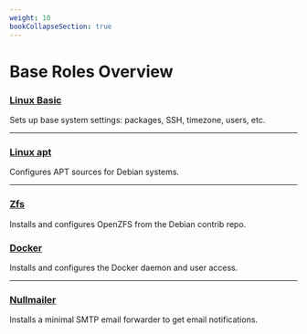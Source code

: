 ```yaml
---
weight: 10
bookCollapseSection: true
---
```



# Base Roles Overview
### [**Linux Basic**](/docs/roles/base/linux-basic)
Sets up base system settings: packages, SSH, timezone, users, etc.

--- 
### [**Linux apt**](/docs/roles/base/linux-apt)
Configures APT sources for Debian systems.

---
### [**Zfs**](/docs/roles/base/zfs)
Installs and configures OpenZFS from the Debian contrib repo.

### [**Docker**](/docs/roles/base/docker)
Installs and configures the Docker daemon and user access.


---
### [**Nullmailer**](/docs/roles/base/nullmailer)
Installs a minimal SMTP email forwarder to get email notifications.
